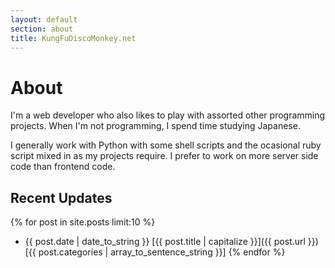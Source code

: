 ```yaml
---
layout: default
section: about
title: KungFuDiscoMonkey.net
---
```

# About
I'm a web developer who also likes to play with assorted other programming projects.
When I'm not programming, I spend time studying Japanese.

I generally work with Python with some shell scripts and the ocasional ruby script mixed in as my projects require.
I prefer to work on more server side code than frontend code.

## Recent Updates
{% for post in site.posts limit:10 %}
 * {{ post.date | date_to_string }} [{{ post.title | capitalize }}]({{ post.url }}) [{{ post.categories | array_to_sentence_string }}]
{% endfor %}
